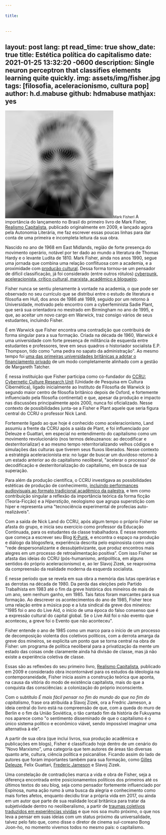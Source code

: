 ```yaml
---

title:


---
```

layout: post
lang: pt
read_time: true
show_date: true
title:  Estética política do capitalismo
date:   2021-01-25 13:32:20 -0600
description: Single neuron perceptron that classifies elements learning quite quickly.
img: assets/img/fisher.jpg
tags: [filosofia, aceleracionismo, cultura pop]
author: h.d.mabuse
github:  hdmabuse
mathjax: yes
---

<img src="assets/img/fisher.jpg" alt="Mark Fisher"/><small>Mark FisherI</small> A importância do lançamento no Brasil do primeiro livro de Mark Fisher, [Realismo Capitalista](https://autonomialiteraria.com.br/loja/teoria-politica/realismo-capitalista/), publicado originalmente em 2009, e lançado agora pela Autonomia Literária, me faz escrever essas poucas linhas para dar conta de uma primeira e incompleta leitura da sua obra.

Nascido no ano de 1968 em East Midlands, região de forte presença do movimento operário, notável por ter dado ao mundo a literatura de Thomas Hardy e o levante Ludita de 1810. Mark Fisher, ainda nos anos 1990, segue uma jornada que combina uma relação conflituosa com a academia, e a proximidade com [produção cultural](https://www.thewire.co.uk/news/45139/mark-fisher-1968-201). Dessa forma tornou-se um pensador de difícil classificação, já foi considerado (entre outros rótulos) [cyberpunk, aceleracionista, crítico cultural, marxista, acadêmico e blogueiro](https://jacobin.com.br/2020/07/contra-o-fim-da-historia/).

Fisher nunca se sentiu plenamente à vontade na academia, o que pode ser observado no seu currículo que se distribui entre o estudo de literatura e filosofia em Hull, dos anos de 1986 até 1989, seguido por um retorno à Universidade, motivado pelo encontro com a cyberfeminista Sadie Plant, que será sua orientadora no mestrado em Birmingham no ano de 1995, e que, ao aceitar um novo cargo em Warwick, traz consigo vários de seus estudantes, incluindo Fisher.

É em Warwick que Fisher encontra uma contradição que contribuirá de forma singular para a sua formação. Criada na década de 1960, Warwick é uma universidade com forte presença de militância de esquerda entre estudantes e professores, teve em seus quadros o historiador socialista E.P. Thompson, tido como "uma pedra no sapato da administração". Ao mesmo tempo foi [uma das primeiras universidades britânicas a adotar o financiamento privado](https://www.tandfonline.com/doi/abs/10.1080/08985628900000018) de um modo completamente alinhado com a gestão de Margareth Tatcher.

É nessa instituição que Fisher participa como co-fundador do [CCRU: Cybernetic Culture Research Unit](http://energyflashbysimonreynolds.blogspot.com/2009/11/renegade-academia-cybernetic-culture.html) (Unidade de Pesquisa em Cultura Cibernética), ligado inicialmente ao Instituto de Filosofia de Warwick (o segundo maior centro de filosofia britânico depois de Oxford, e fortemente influenciado pela filosofia continental) e que, apesar da produção e impacto nas discussões principalmente após 2000, nunca foi oficializado. Nesse contexto de possibilidades junta-se a Fisher e Plant aquele que seria figura central do CCRU o professor Nick Land.

Fortemente ligado ao que hoje é conhecido como aceleracionismo, Land assumiu a frente da CCRU após a saída de Plant, e foi influenciado por Deleuze e Guattari, em especial no entendimento do capitalismo como um movimento revolucionário (nos termos deleuzeanos: ao decodificar e desterritorializar) e ao mesmo tempo reterritorializando velhos códigos e simulações das culturas que tiverem seus fluxos liberados. Nesse contexto a estratégia aceleracionista era: no lugar de buscar um duvidoso retorno à um estado anterior ao do capitalismo neoliberal, "acelerar o processo" de decodificação e desterritorialização do capitalismo, em busca de sua superação.

Para além da produção científica, o CCRU investigava as possibilidades estéticas de produção de conhecimento, [incluindo performances audiovisuais ao formato tradicional acadêmico da palestra](http://energyflashbysimonreynolds.blogspot.com/2009/11/renegade-academia-cybernetic-culture.html), e tem como contribuição singular a reflexão da importância teórica da forma ficção (Teoria-Ficção) e a *Hiperstição*, neologismo que agrupa superstição com hiper e representa uma "tecnociência experimental de profecias auto-realizáveis".

Com a saída de Nick Land do CCRU, após algum tempo o próprio Fisher se afasta do grupo, e inicia seu exercício como professor da Educação Continuada, para os estudantes da classe trabalhadora. É nesse momento que começa a escrever seu Blog [K-Punk](http://k-punk.abstractdynamics.org/), e encontra o espaço na produção e diálogo da blogosfera, experiência descrita pelo espinosista como uma "rede despersonalizante e dessubjetivizante, que produz encontros mais alegres em um processo de retroalimentação positiva”. Com isso Fisher se afasta das ideias do CCRU (pós-humanismo, antipolítica, em alguns sentidos do próprio aceleracionismo) e, ao ler Slavoj Zizek, se reaproxima da compreensão da realidade moderna da esquerda socialista.

É nesse período que se revela em sua obra a memória das lutas operárias e as derrotas na década de 1980. Da perda das eleições pelo Partido Trabalhista em 1983 até o fim da greve histórica dos mineiros de mais de um ano, sem nenhum ganho, em 1985. Tais fatos foram marcantes para sua formação. Ao descrever os acontecimentos do ano de 1985, Fisher tece uma relação entre a música pop e a luta sindical da greve dos mineiros: "1985 foi o ano do Live Aid, o início de uma época do falso consenso que é a expressão cultural do capital global. Se o Live Aid foi o não evento que aconteceu, a greve foi o Evento que não aconteceu".

Fisher entende o ano de 1985 como um marco para o início de um processo de decomposição violenta dos coletivos políticos, com a derrota amarga da greve dos mineiros, se explicita um ponto que se torna central na obra de Fisher: um programa de política neoliberal para a privatização da mente um estado das coisas onde claramente ainda há divisão de classe, mas já não existe a experiência coletiva de classe.

Essas são as reflexões do seu primeiro livro, [Realismo Capitalista](https://autonomialiteraria.com.br/loja/teoria-politica/realismo-capitalista/), publicado em 2009 e considerado obra incontornável para os estudos da ideologia na contemporaneidade, Fisher inicia assim a construção teórica que aponta, na causa da vitória do modo de existência capitalista, mais do que a conquista das consciências: a colonização do próprio inconsciente.

Com o subtítulo *É mais fácil pensar no fim do mundo do que no fim do capitalismo*, frase ora atribuída a Slavoj Zizek, ora a Fredric Jameson, a ideia central do livro está na compreensão de que, com a queda do muro de Berlin e o fim da União Soviética, o tão cantado fim da história de Fukuyama nos aparece como "o sentimento disseminado de que o capitalismo é o único sistema político e econômico viável, sendo impossível imaginar uma alternativa à ele".

A partir de sua obra (que inclui livros, sua produção acadêmica e publicações em blogs), Fisher é classificado hoje dentro de um cenário do "Novo Marxismo", uma categoria que tem autores de áreas tão diversas quanto arte, cultura, ciência política e psicanálise. Ficando assim do lado de autores que foram importantes também para sua formação, como [Gilles Deleuze](https://youtu.be/6Her0PEsMao), Felix Guattari, [Frederic Jameson](https://truthout.org/articles/capitalism-the-infernal-machine-an-interview-with-fredric-jameson/) e Slavoj Zizek.

Uma constelação de contradições marca a vida e obra de Fisher, seja a diferença encontrada entre posicionamentos políticos dos primeiros até os últimos textos do seu blog, seja como pensador fortemente influenciado por Espinosa, numa ação rumo à uma busca da alegria e conhecimento como mais fortes afetos, enquanto decidiu tirar a própria vida em 2017, ou ainda em um autor que parte de sua realidade local britânica para tratar da subjetividade dentro no neoliberalismo, a partir de [traumas coletivos traduzidos em experiências vividas](https://www.jacobinmag.com/2017/01/mark-fisher-capitalist-realism-vampire-castle/) e que nos soa muito próximo, o que nos leva a pensar em suas ideias com um status próximo da universalidade, talvez pelo fato que, como disse o diretor de cinema sul-coreano Bong Joon-ho, no momento vivemos todos no mesmo país: o capitalismo.
